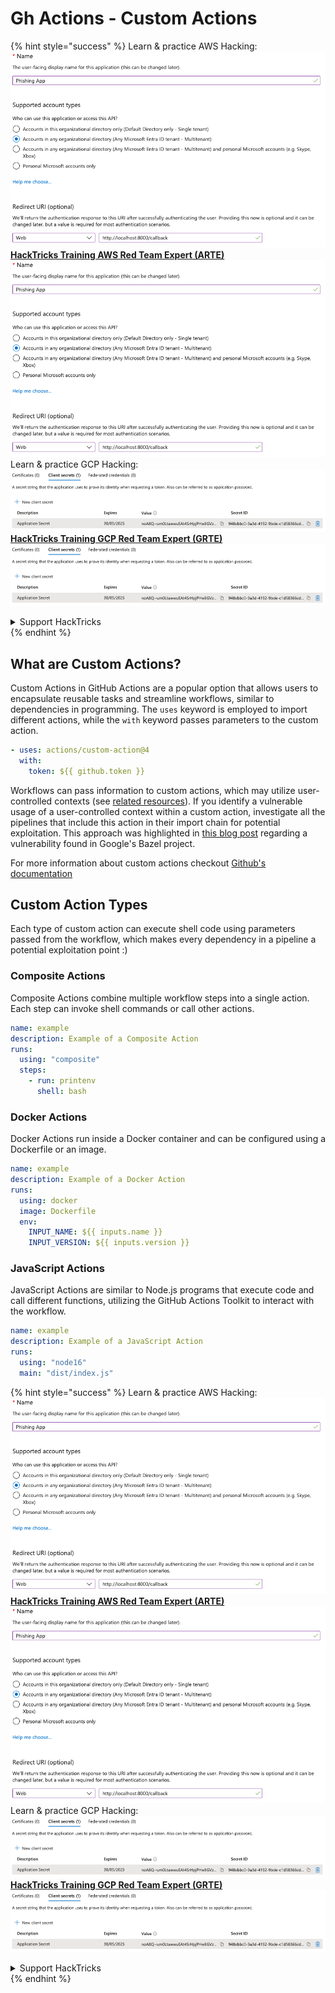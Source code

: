 # Gh Actions - Custom Actions

{% hint style="success" %}
Learn & practice AWS Hacking:<img src="../../../.gitbook/assets/image (1).png" alt="" data-size="line">[**HackTricks Training AWS Red Team Expert (ARTE)**](https://training.hacktricks.xyz/courses/arte)<img src="../../../.gitbook/assets/image (1).png" alt="" data-size="line">\
Learn & practice GCP Hacking: <img src="../../../.gitbook/assets/image (2).png" alt="" data-size="line">[**HackTricks Training GCP Red Team Expert (GRTE)**<img src="../../../.gitbook/assets/image (2).png" alt="" data-size="line">](https://training.hacktricks.xyz/courses/grte)

<details>

<summary>Support HackTricks</summary>

* Check the [**subscription plans**](https://github.com/sponsors/carlospolop)!
* **Join the** 💬 [**Discord group**](https://discord.gg/hRep4RUj7f) or the [**telegram group**](https://t.me/peass) or **follow** us on **Twitter** 🐦 [**@hacktricks\_live**](https://twitter.com/hacktricks\_live)**.**
* **Share hacking tricks by submitting PRs to the** [**HackTricks**](https://github.com/carlospolop/hacktricks) and [**HackTricks Cloud**](https://github.com/carlospolop/hacktricks-cloud) github repos.

</details>
{% endhint %}

## What are Custom Actions?

Custom Actions in GitHub Actions are a popular option that allows users to encapsulate reusable tasks and streamline workflows, similar to dependencies in programming. The `uses` keyword is employed to import different actions, while the `with` keyword passes parameters to the custom action.

```yaml
- uses: actions/custom-action@4
  with:
    token: ${{ github.token }}
```

Workflows can pass information to custom actions, which may utilize user-controlled contexts (see [related resources](/pentesting-ci-cd/github-security/abusing-github-actions/gh-actions-context-script-injections.md)). If you identify a vulnerable usage of a user-controlled context within a custom action, investigate all the pipelines that include this action in their import chain for potential exploitation. This approach was highlighted in [this blog post](https://cycode.com/blog/cycode-discovers-a-supply-chain-vulnerability-in-bazel/) regarding a vulnerability found in Google's Bazel project.

For more information about custom actions checkout [Github's documentation](https://docs.github.com/en/actions/sharing-automations/creating-actions/about-custom-actions#about-custom-actions)

## Custom Action Types

Each type of custom action can execute shell code using parameters passed from the workflow, which makes every dependency in a pipeline a potential exploitation point :)

### Composite Actions

Composite Actions combine multiple workflow steps into a single action. Each step can invoke shell commands or call other actions.

```yaml
name: example
description: Example of a Composite Action
runs:
  using: "composite"
  steps:
    - run: printenv
      shell: bash
```

### Docker Actions

Docker Actions run inside a Docker container and can be configured using a Dockerfile or an image.

```yaml
name: example
description: Example of a Docker Action
runs:
  using: docker
  image: Dockerfile
  env:
    INPUT_NAME: ${{ inputs.name }}
    INPUT_VERSION: ${{ inputs.version }}
```

### JavaScript Actions

JavaScript Actions are similar to Node.js programs that execute code and call different functions, utilizing the GitHub Actions Toolkit to interact with the workflow.

```yaml
name: example
description: Example of a JavaScript Action
runs:
  using: "node16"
  main: "dist/index.js"
``` 

{% hint style="success" %}
Learn & practice AWS Hacking:<img src="../../../.gitbook/assets/image (1).png" alt="" data-size="line">[**HackTricks Training AWS Red Team Expert (ARTE)**](https://training.hacktricks.xyz/courses/arte)<img src="../../../.gitbook/assets/image (1).png" alt="" data-size="line">\
Learn & practice GCP Hacking: <img src="../../../.gitbook/assets/image (2).png" alt="" data-size="line">[**HackTricks Training GCP Red Team Expert (GRTE)**<img src="../../../.gitbook/assets/image (2).png" alt="" data-size="line">](https://training.hacktricks.xyz/courses/grte)

<details>

<summary>Support HackTricks</summary>

* Check the [**subscription plans**](https://github.com/sponsors/carlospolop)!
* **Join the** 💬 [**Discord group**](https://discord.gg/hRep4RUj7f) or the [**telegram group**](https://t.me/peass) or **follow** us on **Twitter** 🐦 [**@hacktricks\_live**](https://twitter.com/hacktricks\_live)**.**
* **Share hacking tricks by submitting PRs to the** [**HackTricks**](https://github.com/carlospolop/hacktricks) and [**HackTricks Cloud**](https://github.com/carlospolop/hacktricks-cloud) github repos.

</details>
{% endhint %}
